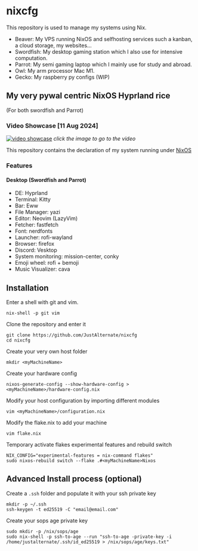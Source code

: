 # nixcfg

This repository is used to manage my systems using Nix.

- Beaver: My VPS running NixOS and selfhosting services such a kanban, a cloud storage, my websites...
- Swordfish: My desktop gaming station which I also use for intensive computation.
- Parrot: My semi gaming laptop which I mainly use for study and abroad.
- Owl: My arm processor Mac M1.
- Gecko: My raspberry py configs (WIP)

## My very pywal centric NixOS Hyprland rice

(For both swordfish and Parrot)

### Video Showcase [11 Aug 2024]

[![video showcase](https://img.youtube.com/vi/M6VRL6bqdks/0.jpg)](https://www.youtube.com/watch?v=M6VRL6bqdks)
_click the image to go to the video_

This repository contains the declaration of my system running under [NixOS](https://nixos.org/)

### Features

#### Desktop (Swordfish and Parrot)
- DE: Hyprland
- Terminal: Kitty
- Bar: Eww
- File Manager: yazi
- Editor: Neovim (LazyVim)
- Fetcher: fastfetch
- Font: nerdfonts
- Launcher: rofi-wayland
- Browser: firefox
- Discord: Vesktop
- System monitoring: mission-center, conky
- Emoji wheel: rofi + bemoji
- Music Visualizer: cava

## Installation

Enter a shell with git and vim.
```
nix-shell -p git vim
```

Clone the repository and enter it
```
git clone https://github.com/JustAlternate/nixcfg
cd nixcfg
```

Create your very own host folder
```
mkdir <myMachineName>
```

Create your hardware config
```
nixos-generate-config --show-hardware-config > <myMachineName>/hardware-config.nix
```

Modify your host configuration by importing different modules
```
vim <myMachineName>/configuration.nix
```

Modify the flake.nix to add your machine
```
vim flake.nix
```

Temporary activate flakes experimental features and rebuild switch
```
NIX_CONFIG="experimental-features = nix-command flakes"
sudo nixos-rebuild switch --flake .#<myMachineName>Nixos
```

## Advanced Install process (optional)

Create a `.ssh` folder and populate it with your ssh private key
```
mkdir -p ~/.ssh
ssh-keygen -t ed25519 -C "email@email.com"
```

Create your sops age private key
```
sudo mkdir -p /nix/sops/age
sudo nix-shell -p ssh-to-age --run "ssh-to-age -private-key -i /home/justalternate/.ssh/id_ed25519 > /nix/sops/age/keys.txt"
```
